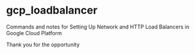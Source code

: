 # gcp_loadbalancer

Commands and notes for Setting Up Network and HTTP Load Balancers in Google Cloud Platform

Thank you for the opportunity
